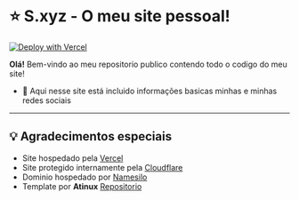 # ⭐ S.xyz - O meu site pessoal!
[![Deploy with Vercel](https://vercel.com/button)](https://vercel.com/new/clone?repository-url=https%3A%2F%2Fgithub.com%Solynhoo%2sxyz)

**Olá!** Bem-vindo ao meu repositorio publico contendo todo o codigo do meu site!
- 🔌 Aqui nesse site está incluido informações basicas minhas e minhas redes sociais

---
## 💡 Agradecimentos especiais
- Site hospedado pela [Vercel](https://www.vercel.com)
- Site protegido internamente pela [Cloudflare](https://www.cloudflare.com)
- Dominio hospedado por [Namesilo](https://www.namesilo.com)
- Template por **Atinux** [Repositorio](https://github.com/Atinux/content-wind)


